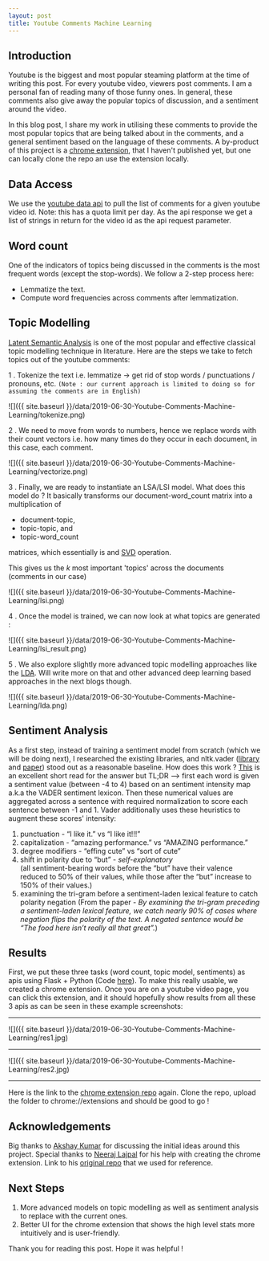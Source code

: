 ```yaml
---
layout: post
title: Youtube Comments Machine Learning
---
```


## Introduction

Youtube is the biggest and most popular steaming platform at the time of writing this post. For every 
youtube video, viewers post comments. I am a personal fan of reading many of those funny ones.
In general, these comments also give away the popular topics of discussion, and a sentiment around the 
video. 

In this blog post, I share my work in utilising these comments to provide the most popular topics
that are being talked about in the comments, and a general sentiment based on the language of these comments.
A by-product of this project is a [chrome extension](https://github.com/arj7192/yc-ml-chrome-ext), that I haven't 
published yet, but one can locally clone the repo an use the extension locally.

## Data Access

We use the [youtube data api](https://developers.google.com/youtube/v3/docs/comments/list)
 to pull the list of comments for a given youtube video id. 
 Note: this has a quota limit per day. As the api response we get a list of strings in return
 for the video id as the api request parameter.


## Word count

One of the indicators of topics being discussed in the comments is the most frequent words (except the stop-words). We follow
a 2-step process here:
- Lemmatize the text.
- Compute word frequencies across comments after lemmatization.

## Topic Modelling

[Latent Semantic Analysis](https://en.wikipedia.org/wiki/Latent_semantic_analysis) is one of the most popular and effective 
classical topic modelling technique in literature.
Here are the steps we take to fetch topics out of the youtube comments:

1 . Tokenize the text i.e. lemmatize -> get rid of stop words / punctuations / pronouns, etc.
`(Note : our current approach is limited to doing so for assuming the comments are in English)`

![]({{ site.baseurl }}/data/2019-06-30-Youtube-Comments-Machine-Learning/tokenize.png)

2 . We need to move from words to numbers, hence we replace words with their count vectors i.e. 
how many times do they occur in each document, in this case, each comment.

![]({{ site.baseurl }}/data/2019-06-30-Youtube-Comments-Machine-Learning/vectorize.png)

3 . Finally, we are ready to instantiate an LSA/LSI model. What does this model do ? It basically
transforms our document-word_count matrix into a multiplication of 

- document-topic,
- topic-topic, and
- topic-word_count 

matrices, which essentially is and [SVD](https://en.wikipedia.org/wiki/Singular_value_decomposition) operation.

This gives us the _k_ most important 'topics' across the documents (comments in our case)

![]({{ site.baseurl }}/data/2019-06-30-Youtube-Comments-Machine-Learning/lsi.png)

4 . Once the model is trained, we can now look at what topics are generated :

![]({{ site.baseurl }}/data/2019-06-30-Youtube-Comments-Machine-Learning/lsi_result.png)

5 . We also explore slightly more advanced topic modelling approaches like the [LDA](https://en.wikipedia.org/wiki/Latent_Dirichlet_allocation). 
Will write more on that and other advanced deep learning based approaches in the next blogs though.

![]({{ site.baseurl }}/data/2019-06-30-Youtube-Comments-Machine-Learning/lda.png)


## Sentiment Analysis

As a first step, instead of training a sentiment model from scratch (which we will be doing next), I 
researched the existing libraries, and nltk.vader ([library](https://www.nltk.org/_modules/nltk/sentiment/vader.html) and 
[paper](http://comp.social.gatech.edu/papers/icwsm14.vader.hutto.pdf)) stood out as a reasonable baseline. How does this work ?
[This](http://datameetsmedia.com/vader-sentiment-analysis-explained/) is an excellent short read for the answer but TL;DR --> first each word is given a sentiment value (between -4 to 4) based
on an sentiment intensity map a.k.a the VADER sentiment lexicon. Then these numerical values are 
aggregated across a sentence with required normalization to score each sentence between -1 and 1.
Vader additionally uses these heuristics to augment these scores' intensity:

1. punctuation - “I like it.” vs “I like it!!!”
2. capitalization - “amazing performance.”  vs “AMAZING performance.”
3. degree modifiers - “effing cute” vs “sort of cute”
4. shift in polarity due to “but” - _self-explanatory_  
(all sentiment-bearing words before the “but” have their valence reduced to 50% of 
their values, while those after the “but” increase to 150% of their values.)
5. examining the tri-gram before a sentiment-laden lexical feature to catch polarity negation
(From the paper - _By examining the tri-gram preceding a sentiment-laden
lexical feature, we catch nearly 90% of cases where negation flips the polarity of the text. A negated sentence
would be “The food here isn’t really all that great”._)


## Results

First, we put these three tasks (word count, topic model, sentiments) as apis using Flask + Python (Code [here](https://github.com/arj7192/yc-ml)).
To make this really usable, we created a chrome extension. Once you are on a youtube video page,
you can click this extension, and it should hopefully show results from all these 3 apis as can be
seen in these example screenshots:

----

![]({{ site.baseurl }}/data/2019-06-30-Youtube-Comments-Machine-Learning/res1.jpg)

----

![]({{ site.baseurl }}/data/2019-06-30-Youtube-Comments-Machine-Learning/res2.jpg)

----


Here is the link to the [chrome extension repo](https://github.com/arj7192/yc-ml-chrome-ext) 
again. Clone the repo, upload the folder to chrome://extensions and should be good to go !


## Acknowledgements

Big thanks to [Akshay Kumar](https://www.linkedin.com/in/skakshay/) for discussing the initial ideas around this project.
Special thanks to [Neeraj Lajpal](https://www.linkedin.com/in/neerajlajpal/) for his help with creating the chrome extension. 
Link to his [original repo](https://bitbucket.org/bitwick/bitflip_pilot_chrome/src/master/) that we used for reference.


## Next Steps
1. More advanced models on topic modelling as well as sentiment analysis to replace with the current ones.
2. Better UI for the chrome extension that shows the high level stats more intuitively and is user-friendly.



Thank you for reading this post. Hope it was helpful !

